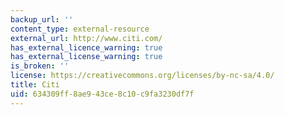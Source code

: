 ```yaml
---
backup_url: ''
content_type: external-resource
external_url: http://www.citi.com/
has_external_licence_warning: true
has_external_license_warning: true
is_broken: ''
license: https://creativecommons.org/licenses/by-nc-sa/4.0/
title: Citi
uid: 634309ff-8ae9-43ce-8c10-c9fa3230df7f
---
```

